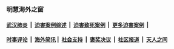 
### 明慧海外之窗

####  [武汉肺炎](indexes/365.md?t=03010000) &nbsp;|&nbsp;  [迫害案例综述](indexes/328.md?t=03010000) &nbsp;|&nbsp; [迫害致死案例](indexes/277.md?t=03010000)  &nbsp;|&nbsp; [更多迫害案例](indexes/81.md?t=03010000)  &nbsp;|&nbsp; 
####  [时事评论](indexes/19.md?t=03010000) &nbsp;|&nbsp; [海外简讯](indexes/245.md?t=03010000)&nbsp;|&nbsp;  [社会支持](indexes/140.md?t=03010000) &nbsp;|&nbsp; [褒奖决议](indexes/282.md?t=03010000) &nbsp;|&nbsp; [社区报道](indexes/91.md?t=03010000)  &nbsp;|&nbsp; [天人之间](indexes/78.md?t=03010000) 

